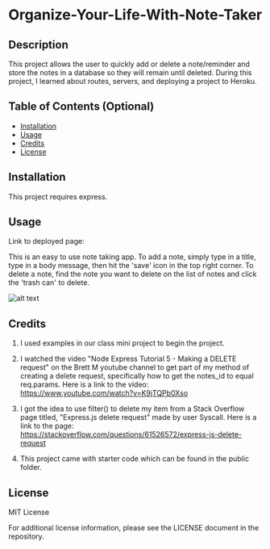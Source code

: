# Organize-Your-Life-With-Note-Taker

## Description

This project allows the user to quickly add or delete a note/reminder and store the notes in a database so they will remain until deleted.  During this project, I learned about routes, servers, and deploying a project to Heroku.

## Table of Contents (Optional)

- [Installation](#installation)
- [Usage](#usage)
- [Credits](#credits)
- [License](#license)

## Installation

This project requires express.

## Usage

Link to deployed page:

This is an easy to use note taking app.  To add a note, simply type in a title, type in a body message, then hit the 'save' icon in the top right corner.  To delete a note, find the note you want to delete on the list of notes and click the 'trash can' to delete.
  
![alt text](assets/images/screenshot.png)
  

## Credits

1. I used examples in our class mini project to begin the project. 

2. I watched the video "Node Express Tutorial 5 - Making a DELETE request" on the Brett M youtube channel to get part of my method of creating a delete request, specifically how to get the notes_id to equal req.params.  Here is a link to the video: https://www.youtube.com/watch?v=K9jTQPb0Xso  

3. I got the idea to use filter() to delete my item from a Stack Overflow page titled, "Express.js delete request" made by user Syscall.  Here is a link to the page: https://stackoverflow.com/questions/61526572/express-js-delete-request

4. This project came with starter code which can be found in the public folder.

## License

MIT License

For additional license information, please see the LICENSE document in the repository.